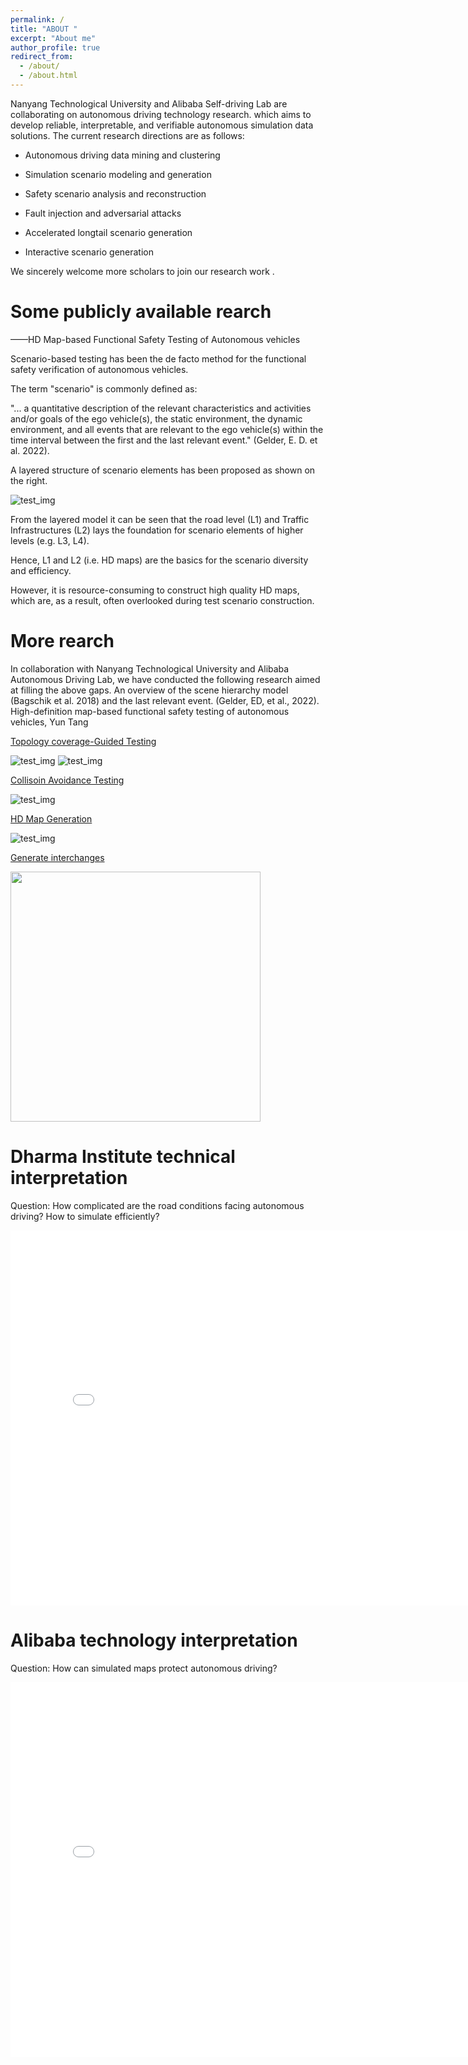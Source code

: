 ```yaml
---
permalink: /
title: "ABOUT "
excerpt: "About me"
author_profile: true
redirect_from: 
  - /about/
  - /about.html
---
```


Nanyang Technological University and Alibaba Self-driving Lab are collaborating on autonomous driving technology research. which aims to develop reliable, interpretable, and verifiable autonomous simulation data solutions. The current research directions are as follows:


* Autonomous driving data mining and clustering


* Simulation scenario modeling and generation


* Safety scenario analysis and reconstruction


* Fault injection and adversarial attacks


* Accelerated longtail scenario generation


* Interactive scenario generation


We sincerely welcome more scholars to join our research work . 


Some publicly available rearch
======
——HD Map-based Functional Safety Testing of Autonomous vehicles

Scenario-based testing has been the de facto method for the functional safety verification of autonomous vehicles.

The term "scenario" is commonly defined as:


"... a quantitative description of the relevant characteristics and activities and/or goals of the ego vehicle(s), the static environment, the dynamic environment, and all events that are relevant to the ego vehicle(s) within the time interval between the first and the last relevant event."  (Gelder, E. D. et al. 2022).


A layered structure of scenario elements has been proposed as shown on the right.


![test_img](../images/rearch1.png)


From the layered model it can be seen that the road level (L1) and Traffic Infrastructures (L2) lays the foundation for scenario elements of higher levels (e.g. L3, L4). 

Hence, L1 and L2 (i.e. HD maps) are the basics for the scenario diversity and efficiency. 

 

However, it is resource-consuming to construct high quality HD maps, which are, as a result, often overlooked during test scenario construction.


More rearch
======


In collaboration with Nanyang Technological University and Alibaba Autonomous Driving Lab, we have conducted the following research aimed at filling the above gaps. An overview of the scene hierarchy model (Bagschik et al. 2018) and the last relevant event. (Gelder, ED, et al., 2022). High-definition map-based functional safety testing of autonomous vehicles, Yun Tang


[Topology coverage-Guided Testing](https://flyover202305.github.io//topology-coverage-guided/)

![test_img](../images/homedongtu01.GIF)   ![test_img](../images/homedongtu01.GIF)


[Collisoin Avoidance Testing](https://flyover202305.github.io//collisoin-avoidance/)

![test_img](../images/homedongtu02.GIF)


[HD Map Generation](https://flyover202305.github.io//HD-map-generation/)

![test_img](../images/hometupian03.jpg)



[Generate interchanges](https://flyover202305.github.io//generate-interchanges/)

<img src=../images/homedongtu04.gif width=400 />



Dharma Institute technical interpretation
======

Question: How complicated are the road conditions facing autonomous driving? How to simulate efficiently?

<iframe 
src="../videos/sample.webm" 
scrolling="no" 
border="0" 
frameborder="no" 
framespacing="0" 
allowfullscreen="true" 
height=600 
width=800> 
</iframe>


Alibaba technology interpretation
======

Question: How can simulated maps protect autonomous driving?


<iframe 
src="../videos/sample.webm" 
scrolling="no" 
border="0" 
frameborder="no" 
framespacing="0" 
allowfullscreen="true" 
height=600 
width=800> 
</iframe>

